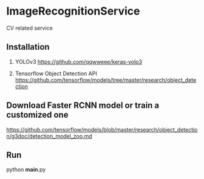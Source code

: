 # ImageRecognitionService
CV related service

## Installation
1. YOLOv3
https://github.com/qqwweee/keras-yolo3

2. Tensorflow Object Detection API
https://github.com/tensorflow/models/tree/master/research/object_detection

## Download Faster RCNN model or train a customized one
https://github.com/tensorflow/models/blob/master/research/object_detection/g3doc/detection_model_zoo.md

## Run
python __main__.py

